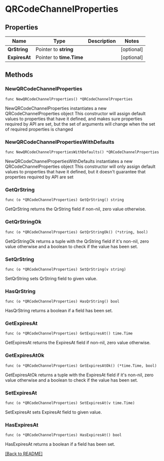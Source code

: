 # QRCodeChannelProperties

## Properties

Name | Type | Description | Notes
------------ | ------------- | ------------- | -------------
**QrString** | Pointer to **string** |  | [optional] 
**ExpiresAt** | Pointer to **time.Time** |  | [optional] 

## Methods

### NewQRCodeChannelProperties

`func NewQRCodeChannelProperties() *QRCodeChannelProperties`

NewQRCodeChannelProperties instantiates a new QRCodeChannelProperties object
This constructor will assign default values to properties that have it defined,
and makes sure properties required by API are set, but the set of arguments
will change when the set of required properties is changed

### NewQRCodeChannelPropertiesWithDefaults

`func NewQRCodeChannelPropertiesWithDefaults() *QRCodeChannelProperties`

NewQRCodeChannelPropertiesWithDefaults instantiates a new QRCodeChannelProperties object
This constructor will only assign default values to properties that have it defined,
but it doesn't guarantee that properties required by API are set

### GetQrString

`func (o *QRCodeChannelProperties) GetQrString() string`

GetQrString returns the QrString field if non-nil, zero value otherwise.

### GetQrStringOk

`func (o *QRCodeChannelProperties) GetQrStringOk() (*string, bool)`

GetQrStringOk returns a tuple with the QrString field if it's non-nil, zero value otherwise
and a boolean to check if the value has been set.

### SetQrString

`func (o *QRCodeChannelProperties) SetQrString(v string)`

SetQrString sets QrString field to given value.

### HasQrString

`func (o *QRCodeChannelProperties) HasQrString() bool`

HasQrString returns a boolean if a field has been set.

### GetExpiresAt

`func (o *QRCodeChannelProperties) GetExpiresAt() time.Time`

GetExpiresAt returns the ExpiresAt field if non-nil, zero value otherwise.

### GetExpiresAtOk

`func (o *QRCodeChannelProperties) GetExpiresAtOk() (*time.Time, bool)`

GetExpiresAtOk returns a tuple with the ExpiresAt field if it's non-nil, zero value otherwise
and a boolean to check if the value has been set.

### SetExpiresAt

`func (o *QRCodeChannelProperties) SetExpiresAt(v time.Time)`

SetExpiresAt sets ExpiresAt field to given value.

### HasExpiresAt

`func (o *QRCodeChannelProperties) HasExpiresAt() bool`

HasExpiresAt returns a boolean if a field has been set.


[[Back to README]](../../README.md)


